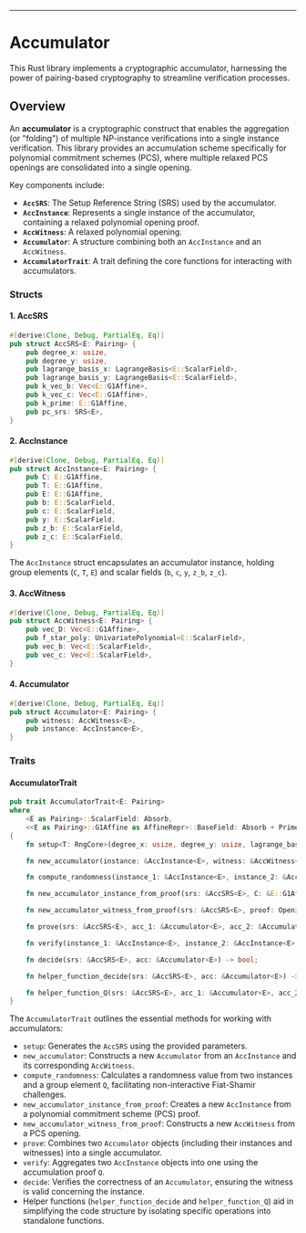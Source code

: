 ---

# Accumulator

This Rust library implements a cryptographic accumulator, harnessing the power of pairing-based cryptography to streamline verification processes.

## Overview

An **accumulator** is a cryptographic construct that enables the aggregation (or "folding") of multiple NP-instance verifications into a single instance verification. This library provides an accumulation scheme specifically for polynomial commitment schemes (PCS), where multiple relaxed PCS openings are consolidated into a single opening.

Key components include:

- **`AccSRS`**: The Setup Reference String (SRS) used by the accumulator.
- **`AccInstance`**: Represents a single instance of the accumulator, containing a relaxed polynomial opening proof.
- **`AccWitness`**: A relaxed polynomial opening.
- **`Accumulator`**: A structure combining both an `AccInstance` and an `AccWitness`.
- **`AccumulatorTrait`**: A trait defining the core functions for interacting with accumulators.

### Structs

#### 1. AccSRS

```rust
#[derive(Clone, Debug, PartialEq, Eq)]
pub struct AccSRS<E: Pairing> {
    pub degree_x: usize,
    pub degree_y: usize,
    pub lagrange_basis_x: LagrangeBasis<E::ScalarField>,
    pub lagrange_basis_y: LagrangeBasis<E::ScalarField>,
    pub k_vec_b: Vec<E::G1Affine>,
    pub k_vec_c: Vec<E::G1Affine>,
    pub k_prime: E::G1Affine,
    pub pc_srs: SRS<E>,
}
```

#### 2. AccInstance

```rust
#[derive(Clone, Debug, PartialEq, Eq)]
pub struct AccInstance<E: Pairing> {
    pub C: E::G1Affine,
    pub T: E::G1Affine,
    pub E: E::G1Affine,
    pub b: E::ScalarField,
    pub c: E::ScalarField,
    pub y: E::ScalarField,
    pub z_b: E::ScalarField,
    pub z_c: E::ScalarField,
}
```

The `AccInstance` struct encapsulates an accumulator instance, holding group elements (`C`, `T`, `E`) and scalar fields (`b`, `c`, `y`, `z_b`, `z_c`).

#### 3. AccWitness

```rust
#[derive(Clone, Debug, PartialEq, Eq)]
pub struct AccWitness<E: Pairing> {
    pub vec_D: Vec<E::G1Affine>,
    pub f_star_poly: UnivariatePolynomial<E::ScalarField>,
    pub vec_b: Vec<E::ScalarField>,
    pub vec_c: Vec<E::ScalarField>,
}
```

#### 4. Accumulator

```rust
#[derive(Clone, Debug, PartialEq, Eq)]
pub struct Accumulator<E: Pairing> {
    pub witness: AccWitness<E>,
    pub instance: AccInstance<E>,
}
```

### Traits

#### AccumulatorTrait

```rust
pub trait AccumulatorTrait<E: Pairing>
where
    <E as Pairing>::ScalarField: Absorb,
    <<E as Pairing>::G1Affine as AffineRepr>::BaseField: Absorb + PrimeField,
{
    fn setup<T: RngCore>(degree_x: usize, degree_y: usize, lagrange_basis_x: LagrangeBasis<E::ScalarField>, lagrange_basis_y: LagrangeBasis<E::ScalarField>, pc_srs: SRS<E>, rng: &mut T) -> AccSRS<E>;

    fn new_accumulator(instance: &AccInstance<E>, witness: &AccWitness<E>) -> Accumulator<E>;

    fn compute_randomness(instance_1: &AccInstance<E>, instance_2: &AccInstance<E>, Q: E::G1Affine) -> E::ScalarField;

    fn new_accumulator_instance_from_proof(srs: &AccSRS<E>, C: &E::G1Affine, b: &E::ScalarField, c: &E::ScalarField, y: &E::ScalarField) -> AccInstance<E>;

    fn new_accumulator_witness_from_proof(srs: &AccSRS<E>, proof: OpeningProof<E>, b: &E::ScalarField, c: &E::ScalarField) -> AccWitness<E>;

    fn prove(srs: &AccSRS<E>, acc_1: &Accumulator<E>, acc_2: &Accumulator<E>) -> (AccInstance<E>, AccWitness<E>, E::G1Affine);

    fn verify(instance_1: &AccInstance<E>, instance_2: &AccInstance<E>, Q: E::G1Affine) -> AccInstance<E>;

    fn decide(srs: &AccSRS<E>, acc: &Accumulator<E>) -> bool;

    fn helper_function_decide(srs: &AccSRS<E>, acc: &Accumulator<E>) -> E::G1Affine;

    fn helper_function_Q(srs: &AccSRS<E>, acc_1: &Accumulator<E>, acc_2: &Accumulator<E>) -> E::G1Affine;
}
```

The `AccumulatorTrait` outlines the essential methods for working with accumulators:

- `setup`: Generates the `AccSRS` using the provided parameters.
- `new_accumulator`: Constructs a new `Accumulator` from an `AccInstance` and its corresponding `AccWitness`.
- `compute_randomness`: Calculates a randomness value from two instances and a group element `Q`, facilitating non-interactive Fiat-Shamir challenges.
- `new_accumulator_instance_from_proof`: Creates a new `AccInstance` from a polynomial commitment scheme (PCS) proof.
- `new_accumulator_witness_from_proof`: Constructs a new `AccWitness` from a PCS opening.
- `prove`: Combines two `Accumulator` objects (including their instances and witnesses) into a single accumulator.
- `verify`: Aggregates two `AccInstance` objects into one using the accumulation proof `Q`.
- `decide`: Verifies the correctness of an `Accumulator`, ensuring the witness is valid concerning the instance.
- Helper functions (`helper_function_decide` and `helper_function_Q`) aid in simplifying the code structure by isolating specific operations into standalone functions.
